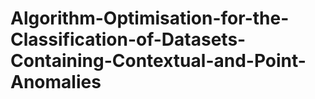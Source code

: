 # Algorithm-Optimisation-for-the-Classification-of-Datasets-Containing-Contextual-and-Point-Anomalies